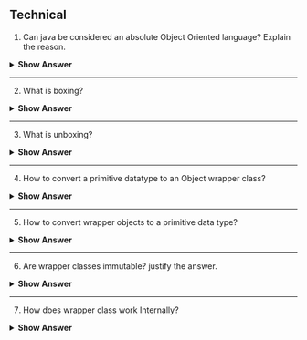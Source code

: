 


## Technical

1. Can java be considered an absolute Object Oriented language? Explain the reason.



<details><summary> <b>Show Answer</b> </summary>
  
> No
  
<details> <summary><b>Explanation</b></summary>
  
> Java is not perfectly object-oriented because Primitive datatypes are included in java for fast execution. Wrapper classes are used to convert primitives to objects.
  
</details>
</details>

---

2. What is boxing?


    
<details><summary> <b>Show Answer</b> </summary>

 > The conversion of Primitive data types to Object is called Boxing.
  
</details>

---

3. What is unboxing?

<details><summary> <b>Show Answer</b> </summary>
  
> The conversion of Object to primitive datatype is called Unboxing.
  
</details>

---



4. How to convert a primitive datatype to an Object wrapper class?


<details><summary> <b>Show Answer</b> </summary>
  
  
  ``` java
  // primitive int i
  int i =1;
  // Wrapping primitive datatype int to Wrapper object Integer
  Integer k = new  Integer(i);
  ```
  
</details>

---

5. How to convert wrapper objects to a primitive data type?




<details><summary> <b>Show Answer</b> </summary>
 
  ``` java
  // wrapper object of type Integer
  Integer i =1;
  // Unboxing
  int j = i;
  ``` 
<blockquote>
  
 - This is only possible from jdk 1.5 onwards not before that.
The automatic conversion of primitive data types into its equivalent Wrapper type is known as boxing and opposite operation is known as unboxing. This is the new feature of Java5. So java programmer doesn't need to write the conversion code.

</blockquote>

</details>

---

6. Are wrapper classes immutable? justify the answer.

<details>
  
<summary><b>Show Answer</b></summary>
  
 > Yes, wrapper classes are immutable.
 > Immutable class in java means that once an object is created, we cannot change its content. In Java, primitive wrapper classes (Integer, Byte, Long, Float, Double, Character, Boolean, Short) and String class is immutable, so operations like addition and subtraction create a new object and not modify the old. 
 > wrapper classes are used to store data in collections and as a developer one doesn't wish that all the values in a collection are changed just because a primitive value is changed. 
 
  
  

  
</details>

 ---

7. How does wrapper class work Internally?

<details>
  
<summary><b>Show Answer</b></summary>
  
> Primitive data type is stored as a field in the wrapper class and an object reference is created, there are multiple methods provided by wrapper classs 
</details>







  









